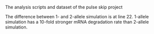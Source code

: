 The analysis scripts and dataset of the pulse skip project

The difference between 1- and 2-allele simulation is at line 22.
1-allele simulation has a 10-fold stronger mRNA degradation rate than 2-allele simulation.
